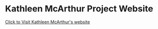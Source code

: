 # Kathleen McArthur Project Website
[Click to Visit Kathleen McArthur's website](/Kathleen%20McArthur/When_the_mind_opens_the_flowers_bloom.html)

